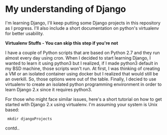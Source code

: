 # My understanding of Django
I'm learning Django, I'll keep putting some Django projects in this repository as I progress. I'll also include a short documentation on python's virtualenv for better usability.

<b> Virtualenv Stuffs - You can skip this step if you're not</b>

I have a couple of Python scripts that are based on Python 2.7 and they run almost every day using cron. When I decided to start learning Django, I wanted to learn it using python3 but I realized, if I made python3 default in my BSD machine, those scripts won't run. At first, I was thinking of creating a VM or an isolated container using docker but I realized that would still be an overkill. So, those options were out of the table. Finally, I decied to use virtualenv to create an isolated python programming environment in order to learn Django 2.x since it requires python3.

For those who might face similar issues, here's a short tutorial on how to get started with Django 2.x using virtualenv. I'm assuming your system is Unix based:

<code> mkdir djangoProjects </code>

contd..
